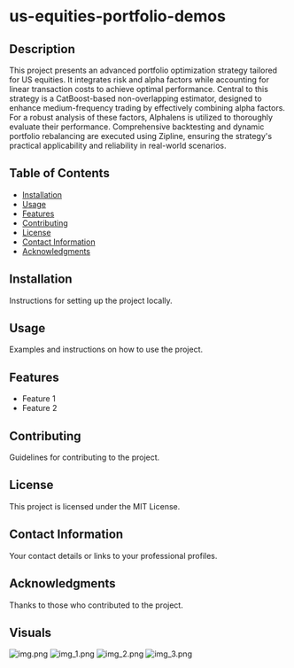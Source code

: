 # us-equities-portfolio-demos

## Description
This project presents an advanced portfolio optimization strategy tailored for US equities. It integrates risk and alpha factors while accounting for linear transaction costs to achieve optimal performance. Central to this strategy is a CatBoost-based non-overlapping estimator, designed to enhance medium-frequency trading by effectively combining alpha factors. For a robust analysis of these factors, Alphalens is utilized to thoroughly evaluate their performance. Comprehensive backtesting and dynamic portfolio rebalancing are executed using Zipline, ensuring the strategy's practical applicability and reliability in real-world scenarios.
## Table of Contents
- [Installation](#installation)
- [Usage](#usage)
- [Features](#features)
- [Contributing](#contributing)
- [License](#license)
- [Contact Information](#contact-information)
- [Acknowledgments](#acknowledgments)

## Installation
Instructions for setting up the project locally.

## Usage
Examples and instructions on how to use the project.

## Features
- Feature 1
- Feature 2

## Contributing
Guidelines for contributing to the project.

## License
This project is licensed under the MIT License.

## Contact Information
Your contact details or links to your professional profiles.

## Acknowledgments
Thanks to those who contributed to the project.

## Visuals
![img.png](img.png)
![img_1.png](img_1.png)
![img_2.png](img_2.png)
![img_3.png](img_3.png)